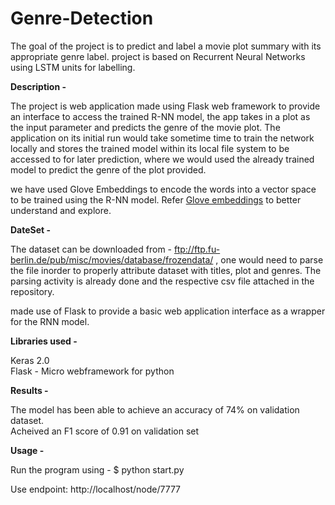 # Genre-Detection

The goal of the project is to predict and label a movie plot summary with its appropriate genre label. project is based on Recurrent Neural Networks using LSTM units for labelling.


**Description -**

The project is web application made using Flask web framework to provide an interface to access the trained R-NN model, the app takes in a plot as the input parameter and predicts the genre of the movie plot. The application on its initial run would take sometime time to train the network locally and stores the trained model within its local file system to be accessed to for later prediction, where we would used the already trained model to predict the genre of the plot provided.

we have used Glove Embeddings to encode the words into a vector space to be trained using the R-NN model. Refer [Glove embeddings](https://nlp.stanford.edu/projects/glove/) to better understand and explore.

**DateSet -** 

The dataset can be downloaded from - ftp://ftp.fu-berlin.de/pub/misc/movies/database/frozendata/ , one would need to parse the file inorder to properly attribute dataset with titles, plot and genres. The parsing activity is already done and the respective csv file attached in the repository.

made use of Flask to provide a basic web application interface as a wrapper for the RNN model.

**Libraries used -**

Keras 2.0\
Flask - Micro webframework for python

**Results -**

The model has been able to achieve an accuracy of 74% on validation dataset.\
Acheived an F1 score of 0.91 on validation set

**Usage -**

Run the program using - $ python start.py

Use endpoint: http://localhost/node/7777

